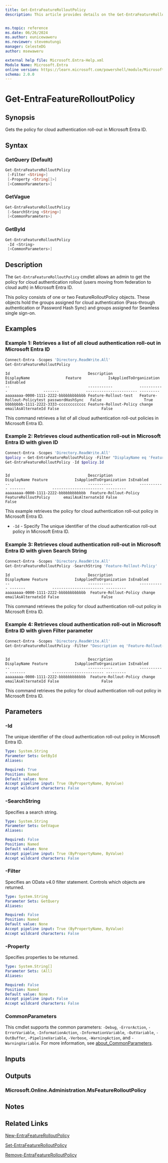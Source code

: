```yaml
---
title: Get-EntraFeatureRolloutPolicy
description: This article provides details on the Get-EntraFeatureRolloutPolicy command.


ms.topic: reference
ms.date: 06/26/2024
ms.author: eunicewaweru
ms.reviewer: stevemutungi
manager: CelesteDG
author: msewaweru

external help file: Microsoft.Entra-Help.xml
Module Name: Microsoft.Entra
online version: https://learn.microsoft.com/powershell/module/Microsoft.Entra/Get-EntraFeatureRolloutPolicy
schema: 2.0.0
---
```


# Get-EntraFeatureRolloutPolicy

## Synopsis

Gets the policy for cloud authentication roll-out in Microsoft Entra ID.

## Syntax

### GetQuery (Default)

```powershell
Get-EntraFeatureRolloutPolicy
 [-Filter <String>]
 [-Property <String[]>]
 [<CommonParameters>]
```

### GetVague

```powershell
Get-EntraFeatureRolloutPolicy
 [-SearchString <String>]
 [<CommonParameters>]
```

### GetById

```powershell
Get-EntraFeatureRolloutPolicy
 -Id <String>
 [<CommonParameters>]
```

## Description

The `Get-EntraFeatureRolloutPolicy` cmdlet allows an admin to get the policy for cloud authentication rollout (users moving from federation to cloud auth) in Microsoft Entra ID.

This policy consists of one or two FeatureRolloutPolicy objects. These objects hold the groups assigned for cloud authentication (Pass-through authentication or Password Hash Sync) and groups assigned for Seamless single sign-on.

## Examples

### Example 1: Retrieves a list of all cloud authentication roll-out in Microsoft Entra ID

```powershell
Connect-Entra -Scopes 'Directory.ReadWrite.All'
Get-EntraFeatureRolloutPolicy
```

```Output
Id                                   Description            DisplayName                Feature            IsAppliedToOrganization IsEnabled
--                                   -----------            -----------                -------            ----------------------- ---------
aaaaaaaa-0000-1111-2222-bbbbbbbbbbbb Feature-Rollout-test   Feature-Rollout-Policytest passwordHashSync   False                   True
bbbbbbbb-1111-2222-3333-cccccccccccc Feature-Rollout-Policy change                     emailAsAlternateId False                   False
```

This command retrieves a list of all cloud authentication roll-out policies in Microsoft Entra ID.

### Example 2: Retrieves cloud authentication roll-out in Microsoft Entra ID with given ID

```powershell
Connect-Entra -Scopes 'Directory.ReadWrite.All'
$policy = Get-EntraFeatureRolloutPolicy -Filter "DisplayName eq 'FeatureRolloutPolicy'"
Get-EntraFeatureRolloutPolicy -Id $policy.Id
```

```Output

Id                                   Description            DisplayName Feature            IsAppliedToOrganization IsEnabled
--                                   -----------            ----------- -------            ----------------------- ---------
aaaaaaaa-0000-1111-2222-bbbbbbbbbbbb  Feature-Rollout-Policy FeatureRolloutPolicy      emailAsAlternateId False                   False

```

This example retrieves the policy for cloud authentication roll-out policy in Microsoft Entra ID.

- `-Id` - Specify The unique identifier of the cloud authentication roll-out policy in Microsoft Entra ID.

### Example 3: Retrieves cloud authentication roll-out in Microsoft Entra ID with given Search String

```powershell
Connect-Entra -Scopes 'Directory.ReadWrite.All'
Get-EntraFeatureRolloutPolicy -SearchString 'Feature-Rollout-Policy'
```

```Output
Id                                   Description            DisplayName Feature            IsAppliedToOrganization IsEnabled
--                                   -----------            ----------- -------            ----------------------- ---------
aaaaaaaa-0000-1111-2222-bbbbbbbbbbbb  Feature-Rollout-Policy change      emailAsAlternateId False                   False
```

This command retrieves the policy for cloud authentication roll-out policy in Microsoft Entra ID.

### Example 4: Retrieves cloud authentication roll-out in Microsoft Entra ID with given Filter parameter

```powershell
Connect-Entra -Scopes 'Directory.ReadWrite.All'
Get-EntraFeatureRolloutPolicy -Filter "Description eq 'Feature-Rollout-Policy'"
```

```Output

Id                                   Description            DisplayName Feature            IsAppliedToOrganization IsEnabled
--                                   -----------            ----------- -------            ----------------------- ---------
aaaaaaaa-0000-1111-2222-bbbbbbbbbbbb  Feature-Rollout-Policy change      emailAsAlternateId False                   False

```

This command retrieves the policy for cloud authentication roll-out policy in Microsoft Entra ID.

## Parameters

### -Id

The unique identifier of the cloud authentication roll-out policy in Microsoft Entra ID.

```yaml
Type: System.String
Parameter Sets: GetById
Aliases:

Required: True
Position: Named
Default value: None
Accept pipeline input: True (ByPropertyName, ByValue)
Accept wildcard characters: False
```

### -SearchString

Specifies a search string.

```yaml
Type: System.String
Parameter Sets: GetVague
Aliases:

Required: False
Position: Named
Default value: None
Accept pipeline input: True (ByPropertyName, ByValue)
Accept wildcard characters: False
```

### -Filter

Specifies an OData v4.0 filter statement.
Controls which objects are returned.

```yaml
Type: System.String
Parameter Sets: GetQuery
Aliases:

Required: False
Position: Named
Default value: None
Accept pipeline input: True (ByPropertyName, ByValue)
Accept wildcard characters: False
```

### -Property

Specifies properties to be returned.

```yaml
Type: System.String[]
Parameter Sets: (All)
Aliases:

Required: False
Position: Named
Default value: None
Accept pipeline input: False
Accept wildcard characters: False
```

### CommonParameters

This cmdlet supports the common parameters: `-Debug`, `-ErrorAction`, `-ErrorVariable`, `-InformationAction`, `-InformationVariable`, `-OutVariable`, `-OutBuffer`, `-PipelineVariable`, `-Verbose`, `-WarningAction`, and `-WarningVariable`. For more information, see [about_CommonParameters](https://go.microsoft.com/fwlink/?LinkID=113216).

## Inputs

## Outputs

### Microsoft.Online.Administration.MsFeatureRolloutPolicy

## Notes

## Related Links

[New-EntraFeatureRolloutPolicy](New-EntraFeatureRolloutPolicy.md)

[Set-EntraFeatureRolloutPolicy](Set-EntraFeatureRolloutPolicy.md)

[Remove-EntraFeatureRolloutPolicy](Remove-EntraFeatureRolloutPolicy.md)
